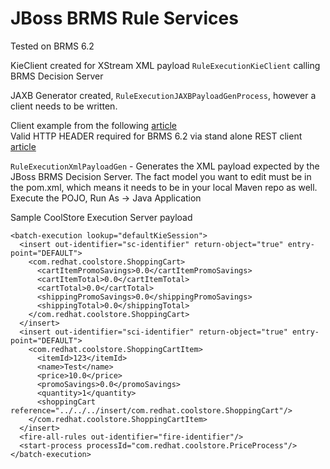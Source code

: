 JBoss BRMS Rule Services
========================

Tested on BRMS 6.2

KieClient created for XStream XML payload `RuleExecutionKieClient` calling BRMS Decision Server 

JAXB Generator created, `RuleExecutionJAXBPayloadGenProcess`, however a client needs to be written.

Client example from the following [article](https://access.redhat.com/solutions/1486613)  
Valid HTTP HEADER required for BRMS 6.2 via stand alone REST client [article](https://access.redhat.com/solutions/2129781)  

`RuleExecutionXmlPayloadGen` - Generates the XML payload expected by the JBoss BRMS Decision Server.
The fact model you want to edit must be in the pom.xml, which means it needs to be in your local Maven repo as well.
Execute the POJO, Run As -> Java Application

Sample CoolStore Execution Server payload

	<batch-execution lookup="defaultKieSession">
	  <insert out-identifier="sc-identifier" return-object="true" entry-point="DEFAULT">
	    <com.redhat.coolstore.ShoppingCart>
	      <cartItemPromoSavings>0.0</cartItemPromoSavings>
	      <cartItemTotal>0.0</cartItemTotal>
	      <cartTotal>0.0</cartTotal>
	      <shippingPromoSavings>0.0</shippingPromoSavings>
	      <shippingTotal>0.0</shippingTotal>
	    </com.redhat.coolstore.ShoppingCart>
	  </insert>
	  <insert out-identifier="sci-identifier" return-object="true" entry-point="DEFAULT">
	    <com.redhat.coolstore.ShoppingCartItem>
	      <itemId>123</itemId>
	      <name>Test</name>
	      <price>10.0</price>
	      <promoSavings>0.0</promoSavings>
	      <quantity>1</quantity>
	      <shoppingCart reference="../../../insert/com.redhat.coolstore.ShoppingCart"/>
	    </com.redhat.coolstore.ShoppingCartItem>
	  </insert>
	  <fire-all-rules out-identifier="fire-identifier"/>
	  <start-process processId="com.redhat.coolstore.PriceProcess"/>
	</batch-execution>



